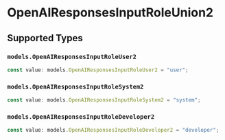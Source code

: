 # OpenAIResponsesInputRoleUnion2


## Supported Types

### `models.OpenAIResponsesInputRoleUser2`

```typescript
const value: models.OpenAIResponsesInputRoleUser2 = "user";
```

### `models.OpenAIResponsesInputRoleSystem2`

```typescript
const value: models.OpenAIResponsesInputRoleSystem2 = "system";
```

### `models.OpenAIResponsesInputRoleDeveloper2`

```typescript
const value: models.OpenAIResponsesInputRoleDeveloper2 = "developer";
```

